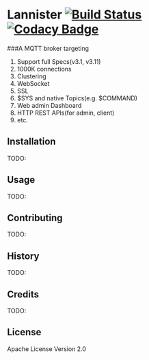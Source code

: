 # Lannister [![Build Status](https://travis-ci.org/anyflow/lannister.svg?branch=master)](https://travis-ci.org/anyflow/lannister) [![Codacy Badge](https://api.codacy.com/project/badge/Grade/8d72feca76504d89a9846beecbbbc34b)](https://www.codacy.com/app/anyflow/lannister?utm_source=github.com&amp;utm_medium=referral&amp;utm_content=anyflow/lannister&amp;utm_campaign=Badge_Grade)

###A MQTT broker targeting

1. Support full Specs(v3.1, v3.11)
2. 1000K connections
3. Clustering
4. WebSocket
5. SSL
6. $SYS and native Topics(e.g. $COMMAND)
7. Web admin Dashboard
8. HTTP REST APIs(for admin, client)
9. etc.

## Installation
TODO:

## Usage
TODO:

## Contributing
TODO:

## History
TODO:

## Credits
TODO:

## License
Apache License Version 2.0                    
